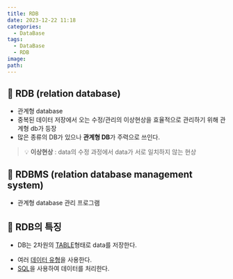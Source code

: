 ```yaml
---
title: RDB
date: 2023-12-22 11:18
categories:
  - DataBase
tags:
  - DataBase
  - RDB
image: 
path:
---
```


## 🌈 RDB (relation database)
+ 관계형 database
+ 중복된 데이터 저장에서 오는 수정/관리의 이상현상을 효율적으로 관리하기 위해 관계형 db가 등장
+ 많은 종류의 DB가 있으나 **관계형 DB**가 주력으로 쓰인다.

>💡 **이상현상** : data의 수정 과정에서 data가 서로 일치하지 않는 현상

## 🌈 RDBMS (relation database management system)

- 관계형 database 관리 프로그램


## 🌈 RDB의 특징

- DB는 2차원의 [TABLE](https://sonjh919.github.io/posts/TABLE)형태로 data를 저장한다.
+ 여러 [데이터 유형](https://sonjh919.github.io/posts/데이터-유형)을 사용한다.
+ [SQL](https://sonjh919.github.io/posts/SQL)을 사용하여 데이터를 처리한다.
